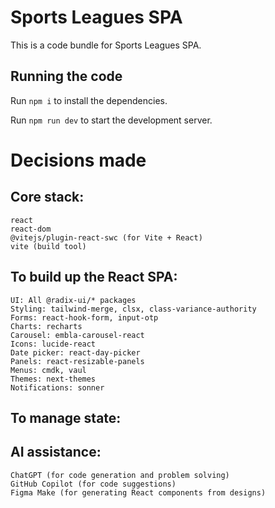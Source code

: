 
  # Sports Leagues SPA

  This is a code bundle for Sports Leagues SPA.

  ## Running the code

  Run `npm i` to install the dependencies.

  Run `npm run dev` to start the development server.
  

 # Decisions made

 ## Core  stack:
```
react
react-dom
@vitejs/plugin-react-swc (for Vite + React)
vite (build tool)
```

 ## To build up the React SPA:
```
UI: All @radix-ui/* packages 
Styling: tailwind-merge, clsx, class-variance-authority
Forms: react-hook-form, input-otp
Charts: recharts
Carousel: embla-carousel-react
Icons: lucide-react
Date picker: react-day-picker
Panels: react-resizable-panels
Menus: cmdk, vaul
Themes: next-themes
Notifications: sonner
```
## To manage state:

## AI assistance:
```
ChatGPT (for code generation and problem solving)
GitHub Copilot (for code suggestions)
Figma Make (for generating React components from designs)
```